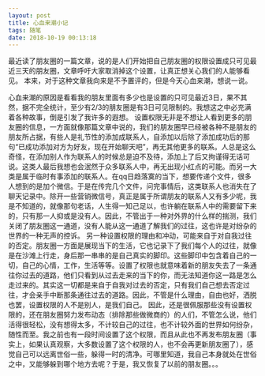 ```yaml
---
layout: post
title: 心血来潮小记
tags: 随笔
date: 2018-10-19 00:13:18
---
```


最近读了朋友圈的一篇文章，说的是人们开始把自己朋友圈的权限设置成只可见最近三天的朋友圈，文章呼吁大家取消掉这个设置，让真正想关心我们的人能够看见。
本来，对于这种文章我向来是不予置评的，但是今天心血来潮，想说一说。
<!--more-->
心血来潮的原因是看看我的朋友里面有多少也是设置的只可见最近3日，果不其然，据不完全统计，至少有2/3的朋友圈是有3日可见限制的。我想这之中必充满着各种故事，倒是引发了我许多的遐想。
设置权限无非是不想让人看到更多的朋友圈的信息，一方面就像那篇文章中说的，我们的朋友圈早已经被各种不是朋友的朋友所占据，有些人是礼节性的添加成联系人，自添加以后除了添加成功后的那句“已成功添加对方为好友，现在开始聊天吧”，再无其他更多的联系。人总是这么奇怪，在添加别人作为联系人的时候总是迫不及待，添加上了后又拘谨得无话可说。这类人最后我想也会泯然于众多联系人中，再无出现小红点的可能。而另一大类是属于临时有事添加的联系人。在qq日趋落寞的当下，想要传递个文件，很多人想到的是加个微信。于是在传完几个文件，问完事情后，这类联系人也消失在了聊天记录中。除开一些营销微信号，真正是属于所谓朋友的联系人又有多少呢，我是不知道的，就像那句老话，人生得一知己足以，也许躺在联系人中的需要留下来的，只有那一人抑或是没有人。因此，不管出于一种对外界的什么样的揣测，我们关闭了朋友圈这一通道，没有人能从这一通道了解我们的过往，这也许是对纷杂的世界的一种无声的控诉。
另一种设置权限的理由和冲动，可能来自于对自我过往的否定。朋友圈一方面是展现当下的生活，它也记录下了我们每个人的过往，就像是在沙滩上行走，身后那一串串的是自己真实的脚印。这些脚印中包含着自己的一切，自己的心情，工作，生活等等。设置了权限也就意味着新的朋友失去了一条通往你过去的道路，他们只看到从过去走来的当下的你，而无法知道你这一路是怎么走过来的。其实这一切都是来自于自我对过去的否定，只有我们自己想去否定过往，才会亲手中断那条通往过去的道路。因此，不管是什么理由，自由也好，洒脱也罢，设置权限的人不是别人，是我们自己。
因此，还是很佩服那些没有设置权限的，还在朋友圈努力发布动态（排除那些做微商的）的人们，不管怎么说，他们活得很轻松，没有想得太多，不计较自己的过往，也不计较外面的世界如何纷杂，随性而至。我之前也有一段时间设置了这个权限，而且从此也不再发布朋友圈（事实上，如果认真观察，大多数设置了这个权限的人，也不会再更新朋友圈了），感觉自己可以远离世俗一些，躲得一时的清净。可哪里知道，我自己本身就处在世俗之中，又能够躲到哪个地方去呢？于是，我又恢复了以前的朋友圈。。。
